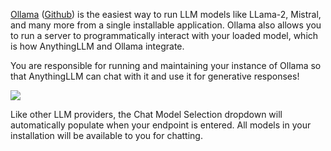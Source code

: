 [Ollama](https://ollama.ai/) ([Github](https://github.com/ollama/ollama)) is the easiest way to run  LLM models like LLama-2, Mistral, and many more from a single installable application. Ollama also allows you to run a server to programmatically interact with your loaded model, which is how AnythingLLM and Ollama integrate.



You are responsible for running and maintaining your instance of Ollama so that AnythingLLM can chat with it and use it for generative responses!

![](files/yRDbV9oiFL2OGjCKyKZ0.png)

Like other LLM providers, the Chat Model Selection dropdown will automatically populate when your endpoint is entered. All models in your installation will be available to you for chatting.

